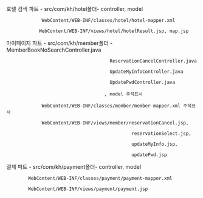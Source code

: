 

호텔 검색 파트 - src/com/kh/hotel폴더- controller, model

                 WebContent/WEB-INF/classes/hotel/hotel-mapper.xml
                 
                WebContent/WEB-INF/views/hotel/hotelResult.jsp, map.jsp
                
                
마이페이지 파트 - src/com/kh/member폴더 - MemberBookNoSearchController.java

                                          ReservationCancelController.java
                                          
                                          UpdateMyInfoController.java
                                          
                                          UpdatePwdController.java
                                          
                                        , model 주석표시
                                        
                 WebContent/WEB-INF/classes/member/member-mapper.xml 주석표시
                 
                 WebContent/WEB-INF/views/member/reservationCancel.jsp,
                 
                                                  reservationSelect.jsp,
                                                  
                                                  updateMyInfo.jsp,
                                                  
                                                  updatePwd.jsp
                                                  
                                                  
                                                  
결제 파트 - src/com/kh/payment폴더- controller, model

            WebContent/WEB-INF/classes/payment/payment-mapper.xml
            
            WebContent/WEB-INF/views/payment/payment.jsp
            
